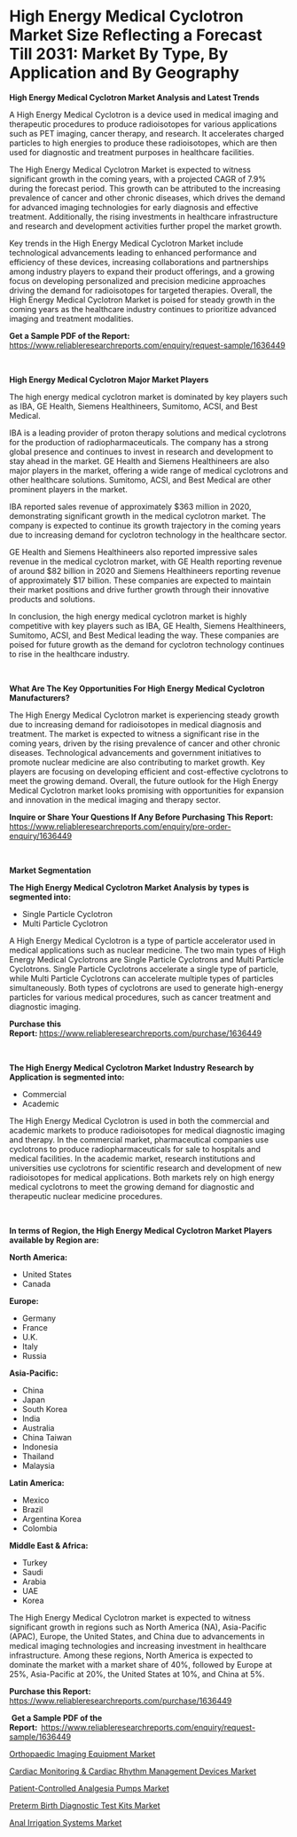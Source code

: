 <p><h1>High Energy Medical Cyclotron Market Size Reflecting a Forecast Till 2031: Market By Type, By Application and By Geography</h1></p><p><strong>High Energy Medical Cyclotron Market Analysis and Latest Trends</strong></p>
<p><p>A High Energy Medical Cyclotron is a device used in medical imaging and therapeutic procedures to produce radioisotopes for various applications such as PET imaging, cancer therapy, and research. It accelerates charged particles to high energies to produce these radioisotopes, which are then used for diagnostic and treatment purposes in healthcare facilities.</p><p>The High Energy Medical Cyclotron Market is expected to witness significant growth in the coming years, with a projected CAGR of 7.9% during the forecast period. This growth can be attributed to the increasing prevalence of cancer and other chronic diseases, which drives the demand for advanced imaging technologies for early diagnosis and effective treatment. Additionally, the rising investments in healthcare infrastructure and research and development activities further propel the market growth.</p><p>Key trends in the High Energy Medical Cyclotron Market include technological advancements leading to enhanced performance and efficiency of these devices, increasing collaborations and partnerships among industry players to expand their product offerings, and a growing focus on developing personalized and precision medicine approaches driving the demand for radioisotopes for targeted therapies. Overall, the High Energy Medical Cyclotron Market is poised for steady growth in the coming years as the healthcare industry continues to prioritize advanced imaging and treatment modalities.</p></p>
<p><strong>Get a Sample PDF of the Report:&nbsp;</strong> <a href="https://www.reliableresearchreports.com/enquiry/request-sample/1636449">https://www.reliableresearchreports.com/enquiry/request-sample/1636449</a></p>
<p>&nbsp;</p>
<p><strong>High Energy Medical Cyclotron Major Market Players</strong></p>
<p><p>The high energy medical cyclotron market is dominated by key players such as IBA, GE Health, Siemens Healthineers, Sumitomo, ACSI, and Best Medical. </p><p>IBA is a leading provider of proton therapy solutions and medical cyclotrons for the production of radiopharmaceuticals. The company has a strong global presence and continues to invest in research and development to stay ahead in the market. GE Health and Siemens Healthineers are also major players in the market, offering a wide range of medical cyclotrons and other healthcare solutions. Sumitomo, ACSI, and Best Medical are other prominent players in the market.</p><p>IBA reported sales revenue of approximately $363 million in 2020, demonstrating significant growth in the medical cyclotron market. The company is expected to continue its growth trajectory in the coming years due to increasing demand for cyclotron technology in the healthcare sector.</p><p>GE Health and Siemens Healthineers also reported impressive sales revenue in the medical cyclotron market, with GE Health reporting revenue of around $82 billion in 2020 and Siemens Healthineers reporting revenue of approximately $17 billion. These companies are expected to maintain their market positions and drive further growth through their innovative products and solutions.</p><p>In conclusion, the high energy medical cyclotron market is highly competitive with key players such as IBA, GE Health, Siemens Healthineers, Sumitomo, ACSI, and Best Medical leading the way. These companies are poised for future growth as the demand for cyclotron technology continues to rise in the healthcare industry.</p></p>
<p>&nbsp;</p>
<p><strong>What Are The Key Opportunities For High Energy Medical Cyclotron Manufacturers?</strong></p>
<p><p>The High Energy Medical Cyclotron market is experiencing steady growth due to increasing demand for radioisotopes in medical diagnosis and treatment. The market is expected to witness a significant rise in the coming years, driven by the rising prevalence of cancer and other chronic diseases. Technological advancements and government initiatives to promote nuclear medicine are also contributing to market growth. Key players are focusing on developing efficient and cost-effective cyclotrons to meet the growing demand. Overall, the future outlook for the High Energy Medical Cyclotron market looks promising with opportunities for expansion and innovation in the medical imaging and therapy sector.</p></p>
<p><strong>Inquire or Share Your Questions If Any Before Purchasing This Report:</strong> <a href="https://www.reliableresearchreports.com/enquiry/pre-order-enquiry/1636449">https://www.reliableresearchreports.com/enquiry/pre-order-enquiry/1636449</a></p>
<p>&nbsp;</p>
<p><strong>Market Segmentation</strong></p>
<p><strong>The High Energy Medical Cyclotron Market Analysis by types is segmented into:</strong></p>
<p><ul><li>Single Particle Cyclotron</li><li>Multi Particle Cyclotron</li></ul></p>
<p><p>A High Energy Medical Cyclotron is a type of particle accelerator used in medical applications such as nuclear medicine. The two main types of High Energy Medical Cyclotrons are Single Particle Cyclotrons and Multi Particle Cyclotrons. Single Particle Cyclotrons accelerate a single type of particle, while Multi Particle Cyclotrons can accelerate multiple types of particles simultaneously. Both types of cyclotrons are used to generate high-energy particles for various medical procedures, such as cancer treatment and diagnostic imaging.</p></p>
<p><strong>Purchase this Report:&nbsp;</strong><a href="https://www.reliableresearchreports.com/purchase/1636449">https://www.reliableresearchreports.com/purchase/1636449</a></p>
<p>&nbsp;</p>
<p><strong>The High Energy Medical Cyclotron Market Industry Research by Application is segmented into:</strong></p>
<p><ul><li>Commercial</li><li>Academic</li></ul></p>
<p><p>The High Energy Medical Cyclotron is used in both the commercial and academic markets to produce radioisotopes for medical diagnostic imaging and therapy. In the commercial market, pharmaceutical companies use cyclotrons to produce radiopharmaceuticals for sale to hospitals and medical facilities. In the academic market, research institutions and universities use cyclotrons for scientific research and development of new radioisotopes for medical applications. Both markets rely on high energy medical cyclotrons to meet the growing demand for diagnostic and therapeutic nuclear medicine procedures.</p></p>
<p>&nbsp;</p>
<p><strong>In terms of Region, the High Energy Medical Cyclotron Market Players available by Region are:</strong></p>
<p>
    <p> <strong> North America: </strong>
        <ul>
            <li>United States</li>
            <li>Canada</li>
        </ul>
        </p> 
    <p> <strong> Europe: </strong>
        <ul>
            <li>Germany</li>
            <li>France</li>
            <li>U.K.</li>
            <li>Italy</li>
            <li>Russia</li>
        </ul>
        </p> 
    <p> <strong> Asia-Pacific: </strong>
        <ul>
            <li>China</li>
            <li>Japan</li>
            <li>South Korea</li>
            <li>India</li>
            <li>Australia</li>
            <li>China Taiwan</li>
            <li>Indonesia</li>
            <li>Thailand</li>
            <li>Malaysia</li>
        </ul>
        </p> 
    <p> <strong> Latin America: </strong>
        <ul>
            <li>Mexico</li>
            <li>Brazil</li>
            <li>Argentina Korea</li>
            <li>Colombia</li>
        </ul>
        </p> 
    <p> <strong> Middle East & Africa: </strong>
        <ul>
            <li>Turkey</li>
            <li>Saudi</li>
            <li>Arabia</li>
            <li>UAE</li>
            <li>Korea</li>
        </ul>
    </p>
    </p>
<p><p>The High Energy Medical Cyclotron market is expected to witness significant growth in regions such as North America (NA), Asia-Pacific (APAC), Europe, the United States, and China due to advancements in medical imaging technologies and increasing investment in healthcare infrastructure. Among these regions, North America is expected to dominate the market with a market share of 40%, followed by Europe at 25%, Asia-Pacific at 20%, the United States at 10%, and China at 5%.</p></p>
<p><strong>Purchase this Report: </strong><a href="https://www.reliableresearchreports.com/purchase/1636449">https://www.reliableresearchreports.com/purchase/1636449</a></p>
<p>&nbsp;<strong>Get a Sample PDF of the Report:&nbsp;&nbsp;</strong><a href="https://www.reliableresearchreports.com/enquiry/request-sample/1636449">https://www.reliableresearchreports.com/enquiry/request-sample/1636449</a></p>
<p><strong></strong></p>
<p><p><a href="https://medium.com/p/173414934ffe/edit">Orthopaedic Imaging Equipment Market</a></p><p><a href="https://medium.com/@avacampbell767/cardiac-monitoring-amp-cardiac-rhythm-management-devices-market-trends-and-market-analysis-eec50c1e0a1f">Cardiac Monitoring & Cardiac Rhythm Management Devices Market</a></p><p><a href="https://medium.com/p/df60f21330c7/edit">Patient-Controlled Analgesia Pumps Market</a></p><p><a href="https://medium.com/@piperhickle/analyzing-preterm-birth-diagnostic-test-kits-market-global-industry-perspective-and-forecast-2024-cc4d11dc7a42">Preterm Birth Diagnostic Test Kits Market</a></p><p><a href="https://medium.com/@piperhickle/anal-irrigation-systems-market-report-reveals-the-latest-trends-and-growth-opportunities-of-this-4030c31aa7dd">Anal Irrigation Systems Market</a></p></p>